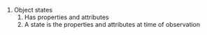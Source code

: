 1. Object states
    1. Has properties and attributes
    2. A state is the properties and attributes at time of observation
